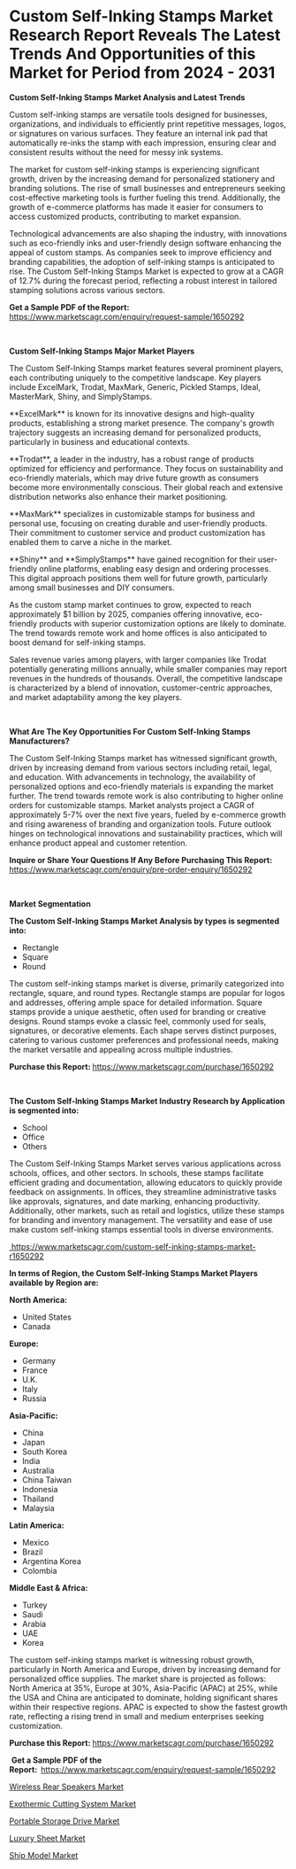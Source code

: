 <p><h1>Custom Self-Inking Stamps Market Research Report Reveals The Latest Trends And Opportunities of this Market for Period from 2024 - 2031</h1></p><p><strong>Custom Self-Inking Stamps Market Analysis and Latest Trends</strong></p>
<p><p>Custom self-inking stamps are versatile tools designed for businesses, organizations, and individuals to efficiently print repetitive messages, logos, or signatures on various surfaces. They feature an internal ink pad that automatically re-inks the stamp with each impression, ensuring clear and consistent results without the need for messy ink systems.</p><p>The market for custom self-inking stamps is experiencing significant growth, driven by the increasing demand for personalized stationery and branding solutions. The rise of small businesses and entrepreneurs seeking cost-effective marketing tools is further fueling this trend. Additionally, the growth of e-commerce platforms has made it easier for consumers to access customized products, contributing to market expansion.</p><p>Technological advancements are also shaping the industry, with innovations such as eco-friendly inks and user-friendly design software enhancing the appeal of custom stamps. As companies seek to improve efficiency and branding capabilities, the adoption of self-inking stamps is anticipated to rise. The Custom Self-Inking Stamps Market is expected to grow at a CAGR of 12.7% during the forecast period, reflecting a robust interest in tailored stamping solutions across various sectors.</p></p>
<p><strong>Get a Sample PDF of the Report:&nbsp;</strong> <a href="https://www.marketscagr.com/enquiry/request-sample/1650292?utm_campaign=1128&utm_medium=2&utm_source=Github&utm_content=ia&utm_term=26092024&utm_id=custom-self-inking-stamps">https://www.marketscagr.com/enquiry/request-sample/1650292</a></p>
<p>&nbsp;</p>
<p><strong>Custom Self-Inking Stamps Major Market Players</strong></p>
<p><p>The Custom Self-Inking Stamps market features several prominent players, each contributing uniquely to the competitive landscape. Key players include ExcelMark, Trodat, MaxMark, Generic, Pickled Stamps, Ideal, MasterMark, Shiny, and SimplyStamps.</p><p>**ExcelMark** is known for its innovative designs and high-quality products, establishing a strong market presence. The company's growth trajectory suggests an increasing demand for personalized products, particularly in business and educational contexts. </p><p>**Trodat**, a leader in the industry, has a robust range of products optimized for efficiency and performance. They focus on sustainability and eco-friendly materials, which may drive future growth as consumers become more environmentally conscious. Their global reach and extensive distribution networks also enhance their market positioning.</p><p>**MaxMark** specializes in customizable stamps for business and personal use, focusing on creating durable and user-friendly products. Their commitment to customer service and product customization has enabled them to carve a niche in the market.</p><p>**Shiny** and **SimplyStamps** have gained recognition for their user-friendly online platforms, enabling easy design and ordering processes. This digital approach positions them well for future growth, particularly among small businesses and DIY consumers.</p><p>As the custom stamp market continues to grow, expected to reach approximately $1 billion by 2025, companies offering innovative, eco-friendly products with superior customization options are likely to dominate. The trend towards remote work and home offices is also anticipated to boost demand for self-inking stamps.</p><p>Sales revenue varies among players, with larger companies like Trodat potentially generating millions annually, while smaller companies may report revenues in the hundreds of thousands. Overall, the competitive landscape is characterized by a blend of innovation, customer-centric approaches, and market adaptability among the key players.</p></p>
<p>&nbsp;</p>
<p><strong>What Are The Key Opportunities For Custom Self-Inking Stamps Manufacturers?</strong></p>
<p><p>The Custom Self-Inking Stamps market has witnessed significant growth, driven by increasing demand from various sectors including retail, legal, and education. With advancements in technology, the availability of personalized options and eco-friendly materials is expanding the market further. The trend towards remote work is also contributing to higher online orders for customizable stamps. Market analysts project a CAGR of approximately 5-7% over the next five years, fueled by e-commerce growth and rising awareness of branding and organization tools. Future outlook hinges on technological innovations and sustainability practices, which will enhance product appeal and customer retention.</p></p>
<p><strong>Inquire or Share Your Questions If Any Before Purchasing This Report:</strong> <a href="https://www.marketscagr.com/enquiry/pre-order-enquiry/1650292?utm_campaign=1128&utm_medium=2&utm_source=Github&utm_content=ia&utm_term=26092024&utm_id=custom-self-inking-stamps">https://www.marketscagr.com/enquiry/pre-order-enquiry/1650292</a></p>
<p>&nbsp;</p>
<p><strong>Market Segmentation</strong></p>
<p><strong>The Custom Self-Inking Stamps Market Analysis by types is segmented into:</strong></p>
<p><ul><li>Rectangle</li><li>Square</li><li>Round</li></ul></p>
<p><p>The custom self-inking stamps market is diverse, primarily categorized into rectangle, square, and round types. Rectangle stamps are popular for logos and addresses, offering ample space for detailed information. Square stamps provide a unique aesthetic, often used for branding or creative designs. Round stamps evoke a classic feel, commonly used for seals, signatures, or decorative elements. Each shape serves distinct purposes, catering to various customer preferences and professional needs, making the market versatile and appealing across multiple industries.</p></p>
<p><strong>Purchase this Report:&nbsp;</strong><a href="https://www.marketscagr.com/purchase/1650292?utm_campaign=1128&utm_medium=2&utm_source=Github&utm_content=ia&utm_term=26092024&utm_id=custom-self-inking-stamps">https://www.marketscagr.com/purchase/1650292</a></p>
<p>&nbsp;</p>
<p><strong>The Custom Self-Inking Stamps Market Industry Research by Application is segmented into:</strong></p>
<p><ul><li>School</li><li>Office</li><li>Others</li></ul></p>
<p><p>The Custom Self-Inking Stamps Market serves various applications across schools, offices, and other sectors. In schools, these stamps facilitate efficient grading and documentation, allowing educators to quickly provide feedback on assignments. In offices, they streamline administrative tasks like approvals, signatures, and date marking, enhancing productivity. Additionally, other markets, such as retail and logistics, utilize these stamps for branding and inventory management. The versatility and ease of use make custom self-inking stamps essential tools in diverse environments.</p></p>
<p><a href="https://www.marketscagr.com/custom-self-inking-stamps-market-r1650292?utm_campaign=1128&utm_medium=2&utm_source=Github&utm_content=ia&utm_term=26092024&utm_id=custom-self-inking-stamps">&nbsp;https://www.marketscagr.com/custom-self-inking-stamps-market-r1650292</a></p>
<p><strong>In terms of Region, the Custom Self-Inking Stamps Market Players available by Region are:</strong></p>
<p>
    <p> <strong> North America: </strong>
        <ul>
            <li>United States</li>
            <li>Canada</li>
        </ul>
        </p> 
    <p> <strong> Europe: </strong>
        <ul>
            <li>Germany</li>
            <li>France</li>
            <li>U.K.</li>
            <li>Italy</li>
            <li>Russia</li>
        </ul>
        </p> 
    <p> <strong> Asia-Pacific: </strong>
        <ul>
            <li>China</li>
            <li>Japan</li>
            <li>South Korea</li>
            <li>India</li>
            <li>Australia</li>
            <li>China Taiwan</li>
            <li>Indonesia</li>
            <li>Thailand</li>
            <li>Malaysia</li>
        </ul>
        </p> 
    <p> <strong> Latin America: </strong>
        <ul>
            <li>Mexico</li>
            <li>Brazil</li>
            <li>Argentina Korea</li>
            <li>Colombia</li>
        </ul>
        </p> 
    <p> <strong> Middle East & Africa: </strong>
        <ul>
            <li>Turkey</li>
            <li>Saudi</li>
            <li>Arabia</li>
            <li>UAE</li>
            <li>Korea</li>
        </ul>
    </p>
    </p>
<p><p>The custom self-inking stamps market is witnessing robust growth, particularly in North America and Europe, driven by increasing demand for personalized office supplies. The market share is projected as follows: North America at 35%, Europe at 30%, Asia-Pacific (APAC) at 25%, while the USA and China are anticipated to dominate, holding significant shares within their respective regions. APAC is expected to show the fastest growth rate, reflecting a rising trend in small and medium enterprises seeking customization.</p></p>
<p><strong>Purchase this Report: </strong><a href="https://www.marketscagr.com/purchase/1650292?utm_campaign=1128&utm_medium=2&utm_source=Github&utm_content=ia&utm_term=26092024&utm_id=custom-self-inking-stamps">https://www.marketscagr.com/purchase/1650292</a></p>
<p>&nbsp;<strong>Get a Sample PDF of the Report:&nbsp;&nbsp;</strong><a href="https://www.marketscagr.com/enquiry/request-sample/1650292?utm_campaign=1128&utm_medium=2&utm_source=Github&utm_content=ia&utm_term=26092024&utm_id=custom-self-inking-stamps">https://www.marketscagr.com/enquiry/request-sample/1650292</a></p>
<p><strong></strong></p>
<p><p><a href="https://issuu.com/reportprime-2/docs/wireless-rear-speakers-market-size-_e98e0cc47c173e?utm_campaign=1128&utm_medium=2&utm_source=Github&utm_content=ia&utm_term=26092024&utm_id=custom-self-inking-stamps">Wireless Rear Speakers Market</a></p><p><a href="https://www.linkedin.com/pulse/global-exothermic-cutting-system-market-size-expected-reach-shd1e?trackingId=nycMc4ivQcuWIOty5h5ybA%3D%3D&utm_campaign=1128&utm_medium=2&utm_source=Github&utm_content=ia&utm_term=26092024&utm_id=custom-self-inking-stamps">Exothermic Cutting System Market</a></p><p><a href="https://www.linkedin.com/pulse/portable-storage-drive-market-strategic-insights-product-zyjac?trackingId=CE895VznRFm55s479T6Nvw%3D%3D&utm_campaign=1128&utm_medium=2&utm_source=Github&utm_content=ia&utm_term=26092024&utm_id=custom-self-inking-stamps">Portable Storage Drive Market</a></p><p><a href="https://www.linkedin.com/pulse/luxury-sheet-market-global-insights-sales-trends-2024-2031-ktv3e?trackingId=OfJIXb6HRV%2BTgXFoPoxILg%3D%3D&utm_campaign=1128&utm_medium=2&utm_source=Github&utm_content=ia&utm_term=26092024&utm_id=custom-self-inking-stamps">Luxury Sheet Market</a></p><p><a href="https://issuu.com/reportprime-2/docs/ship-model-market-size-2030.pptx_28a0a7e0b790ce?utm_campaign=1128&utm_medium=2&utm_source=Github&utm_content=ia&utm_term=26092024&utm_id=custom-self-inking-stamps">Ship Model Market</a></p></p>